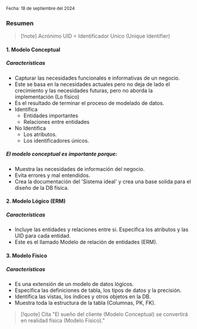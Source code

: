 <sub> Fecha: 18 de septiembre del 2024 </sub>
### Resumen

> [!note] Acrónimo
> UID = Identificador Unico (Unique Identifier)
#### 1. Modelo Conceptual

##### Características

- Capturar las necesidades funcionales e informativas de un negocio. 
- Este se basa en la necesidades actuales pero no deja de lado el crecimiento y las necesidades futuras, pero no aborda la implementación (Lo físico)
- Es el resultado de terminar el proceso de modelado de datos. 
- Identifica
	- Entidades importantes
	- Relaciones entre entidades
- No Identifica
	- Los atributos.
	- Los identificadores únicos.
##### El modelo conceptual es importante porque:
- Muestra las necesidades de información del negocio.
- Evita errores y mal entendidos.
- Crea la documentación del 'Sistema ideal' y crea una base solida para el diseño de la DB física.
#### 2. Modelo Lógico (ERM)

##### Características

- Incluye las entidades y relaciones entre si. Especifica los atributos y las UID para cada entidad.
- Este es el llamado Modelo de relación de entidades (ERM).
#### 3. Modelo Físico 

##### Características

- Es una extensión de un modelo de datos lógicos. 
- Especifica las definiciones de tabla, los tipos de datos y la precisión. 
- Identifica las vistas, los índices y otros objetos en la DB. 
- Muestra toda la estructura de la tabla (Columnas, PK, FK).

> [!quote] Cita
> "El sueño del cliente (Modelo Conceptual) se convertirá en realidad física (Modelo Físico)."





